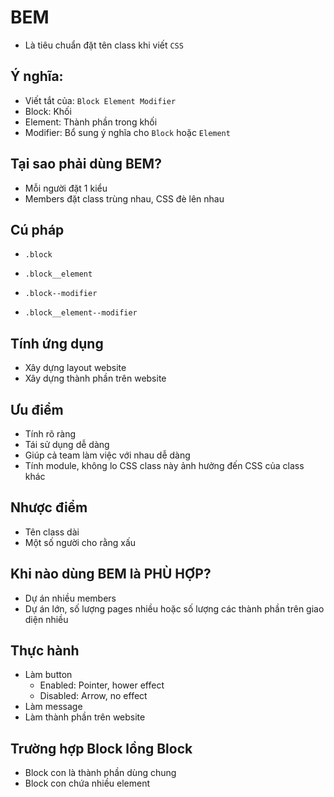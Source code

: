 # BEM 
- Là tiêu chuẩn đặt tên class khi viết `CSS`

## Ý nghĩa:
- Viết tắt của: `Block Element Modifier`
- Block: Khối
- Element: Thành phần trong khối
- Modifier: Bổ sung ý nghĩa cho `Block` hoặc `Element`

## Tại sao phải dùng BEM? 
- Mỗi người đặt 1 kiểu 
- Members đặt class trùng nhau, CSS đè lên nhau

## Cú pháp
- `.block` 
- `.block__element`

- `.block--modifier`
- `.block__element--modifier`

## Tính ứng dụng
- Xây dựng layout website
- Xây dựng thành phần trên website

## Ưu điểm
- Tính rõ ràng 
- Tái sử dụng dễ dàng 
- Giúp cả team làm việc với nhau dễ dàng
- Tính module, không lo CSS class này ảnh hưởng đến CSS của class khác

## Nhược điểm
- Tên class dài
- Một số người cho rằng xấu

## Khi nào dùng BEM là PHÙ HỢP?
- Dự án nhiều members
- Dự án lớn, số lượng pages nhiều hoặc số lượng các thành phần trên giao diện nhiều

## Thực hành
- Làm button
    - Enabled: Pointer, hower effect 
    - Disabled: Arrow, no effect
- Làm message
- Làm thành phần trên website

## Trường hợp Block lồng Block
- Block con là thành phần dùng chung
- Block con chứa nhiều element
